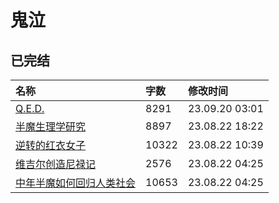 # 鬼泣

## 已完结

|名称|字数|修改时间|
|:-|:-|:-|
|[Q.E.D.](Q.E.D..md)|8291|23.09.20 03:01|
|[半魔生理学研究](半魔生理学研究.md)|8897|23.08.22 18:22|
|[逆转的红衣女子](逆转的红衣女子.md)|10322|23.08.22 10:39|
|[维吉尔创造尼禄记](维吉尔创造尼禄记.md)|2576|23.08.22 04:25|
|[中年半魔如何回归人类社会](中年半魔如何回归人类社会.md)|10653|23.08.22 04:25|
